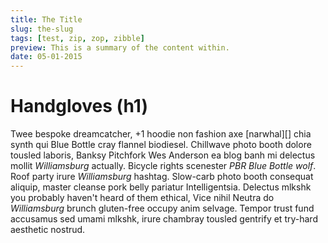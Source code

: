 ```yaml
---
title: The Title
slug: the-slug
tags: [test, zip, zop, zibble]
preview: This is a summary of the content within.
date: 05-01-2015
---
```


# Handgloves (h1)

Twee bespoke dreamcatcher, +1 hoodie non fashion axe [narwhal][] chia synth qui Blue Bottle cray flannel biodiesel. Chillwave photo booth dolore tousled laboris, Banksy Pitchfork Wes Anderson ea blog banh mi delectus mollit *Williamsburg* actually. Bicycle rights scenester *PBR Blue Bottle wolf*. Roof party irure *Williamsburg* hashtag. Slow-carb photo booth consequat aliquip, master cleanse pork belly pariatur Intelligentsia. Delectus mlkshk you probably haven't heard of them ethical, Vice nihil Neutra do *Williamsburg* brunch gluten-free occupy anim selvage. Tempor trust fund accusamus sed umami mlkshk, irure chambray tousled gentrify et try-hard aesthetic nostrud.